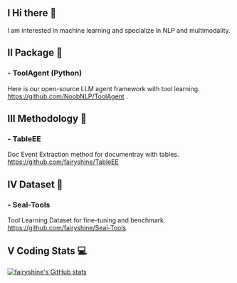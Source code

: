 ## I Hi there 👋

I am interested in machine learning and specialize in NLP and multimodality.

## II Package 🎉
### - ToolAgent (Python)
Here is our open-source LLM agent framework with tool learning.
https://github.com/NoobNLP/ToolAgent .

## III Methodology 🚀
### - TableEE 
Doc Event Extraction method for documentray with tables.
https://github.com/fairyshine/TableEE

## IV Dataset 📄
### - Seal-Tools
Tool Learning Dataset for fine-tuning and benchmark.
https://github.com/fairyshine/Seal-Tools

## V Coding Stats 💻

[![fairyshine's GitHub stats](https://github-readme-stats.vercel.app/api?username=fairyshine)](https://github.com/anuraghazra/github-readme-stats)


<!--
**fairyshine/fairyshine** is a ✨ _special_ ✨ repository because its `README.md` (this file) appears on your GitHub profile.

Here are some ideas to get you started:

- 🔭 I’m currently working on ...
- 🌱 I’m currently learning ...
- 👯 I’m looking to collaborate on ...
- 🤔 I’m looking for help with ...
- 💬 Ask me about ...
- 📫 How to reach me: ...
- 😄 Pronouns: ...
- ⚡ Fun fact: ...
-->
